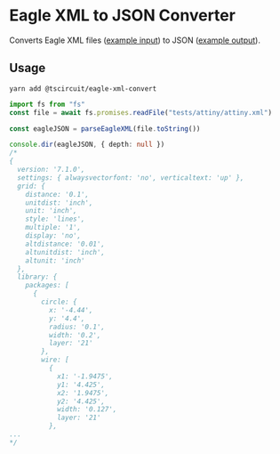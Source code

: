 # Eagle XML to JSON Converter

Converts Eagle XML files ([example input](./tests/attiny/attiny.xml)) to JSON ([example output](./example-output.json)).

## Usage

`yarn add @tscircuit/eagle-xml-convert`

```ts
import fs from "fs"
const file = await fs.promises.readFile("tests/attiny/attiny.xml")

const eagleJSON = parseEagleXML(file.toString())

console.dir(eagleJSON, { depth: null })
/*
{
  version: '7.1.0',
  settings: { alwaysvectorfont: 'no', verticaltext: 'up' },
  grid: {
    distance: '0.1',
    unitdist: 'inch',
    unit: 'inch',
    style: 'lines',
    multiple: '1',
    display: 'no',
    altdistance: '0.01',
    altunitdist: 'inch',
    altunit: 'inch'
  },
  library: {
    packages: [
      {
        circle: {
          x: '-4.44',
          y: '4.4',
          radius: '0.1',
          width: '0.2',
          layer: '21'
        },
        wire: [
          {
            x1: '-1.9475',
            y1: '4.425',
            x2: '1.9475',
            y2: '4.425',
            width: '0.127',
            layer: '21'
          },
...
*/
```
